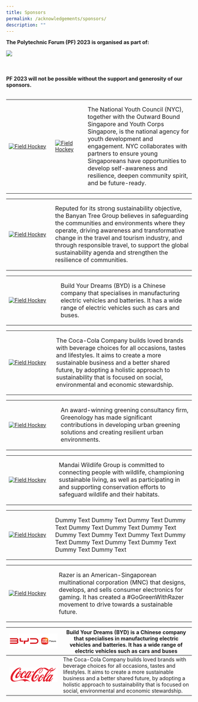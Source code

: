 ```yaml
---
title: Sponsors
permalink: /acknowledgements/sponsors/
description: ""
---
```

**The Polytechnic Forum (PF) 2023 is organised as part of:**

<a href="https://www.moe.gov.sg/news/press-releases/20230530-lee-kuan-yew-centennial-fund-launched-to-support-about-2000-students-annually-through-scholarships-and-programmes"><img style="float: left; width: 20%; margin-right: 1%; margin-bottom: 0.5em;" src="https://hosting.photobucket.com/images/i/tracyng81/SYLP_Colored-01.png?width=320&amp;height=320&amp;fit=bounds"></a>
<br>
<br>
<br>
<br>
**PF 2023 will not be possible without the support and generosity of our sponsors.**
<br>
<br>
<table>
    <tbody><tr>
        <td style="width:25%"><a href="https://www.nyc.gov.sg/"><img src="https://hosting.photobucket.com/images/i/tracyng81/NYC_powered_by_vertical_full_colour.png?width=320&amp;height=320&amp;fit=bounds" style="display:block;margin-left:auto;margin-right:auto;" alt="Field Hockey"></a></td>
			<td style="width:17.5%"><a href="https://www.youthcorps.gov.sg//"><img src="https://hosting.photobucket.com/images/i/tracyng81/YCS_4C_black_words.png?width=320&amp;height=320&amp;fit=bounds" style="display:block;margin-left:auto;margin-right:auto;" alt="Field Hockey"></a></td>
        <td><p> <font size="-0.5">The National Youth Council (NYC), together with the Outward Bound Singapore and Youth Corps Singapore, is the national agency for youth development and engagement. NYC collaborates with partners to ensure young Singaporeans have opportunities to develop self-awareness and resilience, deepen community spirit, and be future-ready.</font><br>              
            </p>
        </td>
    </tr>
</tbody></table><p></p><p>
	
<table>
    <tbody><tr>
        <td style="width:25%"><a href="https://www.banyantree.com/"><img src="https://hosting.photobucket.com/images/i/tracyng81/Chairman_-_Mock_Image.jpg?width=320&amp;height=320&amp;fit=bounds" style="display:block;margin-left:auto;margin-right:auto;" alt="Field Hockey"></a></td>
        <td><p> <font size="-0.5">Reputed for its strong sustainability objective, the Banyan Tree Group believes in safeguarding the communities and environments where they operate, driving awareness and transformative change in the travel and tourism industry, and through responsible travel, to support the global sustainability agenda and strengthen the resilience of communities.</font><br>              
            </p>
        </td>
    </tr>
</tbody></table></p><p>
	
<table>
    <tbody><tr>
        <td style="width:28%"><a href="https://www.simedarbymotors.com/about-us/overview"><img src="https://hosting.photobucket.com/images/i/tracyng81/BYD_x_SDM_Logo_(RED)RED.png?width=320&amp;height=320&amp;fit=bounds" style="display:block;margin-left:auto;margin-right:auto;" alt="Field Hockey"></a></td>
        <td><p> <font size="-0.5">Build Your Dreams (BYD) is a Chinese company that specialises in manufacturing electric vehicles and batteries. It has a wide range of electric vehicles such as cars and buses.</font><br>              
            </p>
        </td>
    </tr>
</tbody></table></p><p>

<table>
    <tbody><tr>
        <td style="width:25.5%"><a href="https://www.coca-cola.com/sg/en"><img src="https://hosting.photobucket.com/images/i/tracyng81/Global_CC_Icon_DS_Spencerian_Script_(1)-02.png?width=320&amp;height=320&amp;fit=bounds" style="display:block;margin-left:auto;margin-right:auto;" alt="Field Hockey"></a></td>
        <td><p> <font size="-0.5">The Coca-Cola Company builds loved brands with beverage choices for all occasions, tastes and lifestyles. It aims to create a more sustainable business and a better shared future, by adopting a holistic approach to sustainability that is focused on social, environmental and economic stewardship.</font><br>              
            </p>
        </td>
    </tr>
</tbody></table></p><p></p>

<table>
    <tbody><tr>
        <td style="width:28%"><a href="https://greenology.sg/"><img src="https://hosting.photobucket.com/images/i/tracyng81/Greenology_Logo_Hi_Res.jpg?width=320&amp;height=320&amp;fit=bounds" style="display:block;margin-left:auto;margin-right:auto;" alt="Field Hockey"></a></td>
        <td><p> <font size="-0.5">An award-winning greening consultancy firm, Greenology has made significant contributions in developing urban greening solutions and creating resilient urban environments.</font><br>              
            </p>
        </td>
    </tr>
</tbody></table><p></p><p></p>

<table>
    <tbody><tr>
        <td style="width:27%"><a href="https://www.mandai.com/en.html"><img src="https://hosting.photobucket.com/images/i/tracyng81/MANDAI_WG_FA.png?width=320&amp;height=320&amp;fit=bounds" style="display:block;margin-left:auto;margin-right:auto;" alt="Field Hockey"></a></td>
        <td><p> <font size="-0.5">Mandai Wildlife Group is committed to connecting people with wildlife, championing sustainable living, as well as participating in and supporting conservation efforts to safeguard wildlife and their habitats.</font><br>              
            </p>
        </td>
    </tr>
</tbody></table><p></p><p></p>

<table>
    <tbody><tr>
        <td style="width:25%"><a href="https://www.nestle.com.sg/"><img src="https://hosting.photobucket.com/images/i/tracyng81/MILO_LOGO_2014_updated_(1)-01.png?width=320&amp;height=320&amp;fit=bounds" style="display:block;margin-left:auto;margin-right:auto;" alt="Field Hockey"></a></td>
        <td><p> <font size="-0.5">Dummy Text Dummy Text Dummy Text Dummy Text Dummy Text Dummy Text Dummy Text Dummy Text Dummy Text Dummy Text Dummy Text Dummy Text Dummy Text Dummy Text Dummy Text Dummy Text</font><br>              
            </p>
        </td>
    </tr>
</tbody></table><p></p><p></p>

<table>
    <tbody><tr>
        <td style="width:27%"><a href="https://www.mandai.com/en.html"><img src="https://hosting.photobucket.com/images/i/tracyng81/CMYK_RAZER_150_transparent.png?width=320&amp;height=320&amp;fit=bounds" style="display:block;margin-left:auto;margin-right:auto;" alt="Field Hockey"></a></td>
        <td><p> <font size="-0.5">Razer is an American-Singaporean multinational corporation (MNC) that designs, develops, and sells consumer electronics for gaming. It has created a #GoGreenWithRazer movement to drive towards a sustainable future.</font><br>              
            </p>
        </td>
    </tr>
</tbody></table><p></p><p></p>



| ![](/images/PF%202023/Acknowledgements/byd%20x%20sdm%20logo%20(red)red.png) | Build Your Dreams (BYD) is a Chinese company that specialises in manufacturing electric vehicles and batteries. It has a wide range of electric vehicles such as cars and buses | 
| -------- | -------- | 
| ![](/images/PF%202023/Acknowledgements/global%20cc%20icon%20ds%20spencerian%20script%20(1)-02.png) | The Coca-Cola Company builds loved brands with beverage choices for all occasions, tastes and lifestyles. It aims to create a more sustainable business and a better shared future, by adopting a holistic approach to sustainability that is focused on social, environmental and economic stewardship.    |